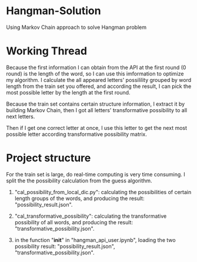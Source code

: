 # Hangman-Solution
Using  Markov Chain approach to solve Hangman problem


# Working Thread
Because the first information I can obtain from the API at the first round (0 round) is the length of the word, so I can use this imformation to optimize my algorithm. I calculate the all appeared letters' possilility grouped by word length from the train set you offered, and according the result, I can pick the most possible letter by the length at the first round.

Because the train set contains certain structure information, I extract it by building Markov Chain, then I got all letters' transformative possibility to all next letters. 

Then if I get one correct letter at once, I use this letter to get the next most possible letter according transformative possibility matrix.


# Project structure
For the train set is large, do real-time computing is very time consuming. I split the the possibility calculation from the guess algorithm.

1. "cal_possibility_from_local_dic.py": calculating the possibilities of certain length groups of the words, and producing the result: "possibility_result.json".

2. "cal_transformative_possibility": calculating the transformative possibility of all words, and producing the result: "transformative_possibility.json".

3. in the function "__init__" in "hangman_api_user.ipynb", loading the two possibility result: "possibility_result.json", "transformative_possibility.json".